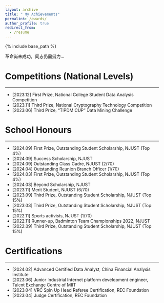 ```yaml
---
layout: archive
title: " My Achievements"
permalink: /awards/
author_profile: true
redirect_from:
  - /resume
---
```


{% include base_path %}

革命尚未成功，同志仍需努力...

Competitions (National Levels)
======
---
* [2023.12] First Prize, National College Student Data Analysis Competition
* [2023.11] Third Prize, National Cryptography Technology Competition
* [2023.06] Third Prize, “TIPDM CUP” Data Mining Challenge


School Honours
======
---
* [2024.09] First Prize, Outstanding Student Scholarship, NJUST (Top 4%)
* [2024.09] Success Scholarship, NJUST
* [2024.09] Outstanding Class Cadre, NJUST (2/70)
* [2024.04] Outstanding Reunion Branch Officer (1/70)
* [2024.03] First Prize, Outstanding Student Scholarship, NJUST (Top 4%)
* [2024.03] Beyond Scholarship, NJUST
* [2023.11] Merit Student, NJUST (6/70)
* [2023.09] Third Prize, Outstanding Student Scholarship, NJUST (Top 15%)
* [2023.03] Third Prize, Outstanding Student Scholarship, NJUST (Top 15%)
* [2022.11] Sports activists, NJUST (1/70)
* [2022.11] Runner-up, Badminton Team Championships 2022, NJUST
* [2022.09] Third Prize, Outstanding Student Scholarship, NJUST (Top 15%)


Certifications
======
---
* [2024.02] Advanced Certified Data Analyst, China Financial Analysis Institute
* [2023.06] Junior Industrial Internet platform development engineer, Talent Exchange Centre of MIIT
* [2023.04] VRC Spin Up Head Referee Certification, REC Foundation
* [2023.04] Judge Certification, REC Foundation

